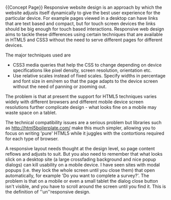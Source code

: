 {{Concept Page}}
Responsive website design is an approach by which the website adjusts itself dynamically to give the best user experience for the particular device. For example pages viewed in a desktop can have links that are text based and compact, but for touch screen devices the links should be big enough for touch based interactions. Responsive web design aims to tackle these differences using certain techniques that are available in HTML5 and CSS3 without the need to serve different pages for different devices.

The major techniques used are
* CSS3 media queries that help the CSS to change depending on device specifications like pixel density, screen resolution, orientation etc.
* Use relative scales instead of fixed scales. Specify widths in percentage and font size in em/rem so that the page adapts to the device screen without the need of panning or zooming out.

The problem is that at present the support for HTML5 techniques varies widely with different browsers and different mobile device screen resolutions further complicate design - what looks fine on a mobile may waste space on a tablet.

The technical compatibility issues are a serious problem but libraries such as http://html5boilerplate.com/ make this much simpler, allowing you to focus on writing 'pure' HTML5 while it juggles with the contortions required for each type of browser.

A responsive layout needs thought at the design level, so page content reflows and adjusts to suit. But you also need to remember that what looks slick on a desktop site (a large crossfading background and nice popup dialogs) can kill usability on a mobile device. I have seen sites with modal popups (i.e. they lock the whole screen until you close them) that open automatically, for example 'Do you want to complete a survey?'. The problem is that on a mobile or even a small tablet the dialog close button isn't visible, and you have to scroll around the screen until you find it. This is the definition of ''un''responsive design.